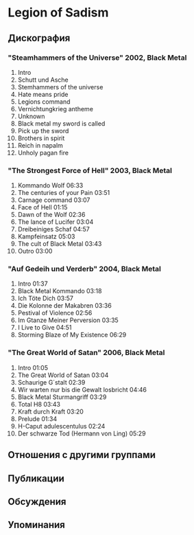 # Legion of Sadism



## Дискография

### "Steamhammers of the Universe" 2002, Black Metal

1.	 Intro		 
2.	 Schutt und Asche		 
3.	 Stemhammers of the universe		 
4.	 Hate means pride		 
5.	 Legions command		 
6.	 Vernichtungkrieg antheme		 
7.	 Unknown		 
8.	 Black metal my sword is called		 
9.	 Pick up the sword		 
10.	 Brothers in spirit		 
11.	 Reich in napalm		 
12.	 Unholy pagan fire

### "The Strongest Force of Hell" 2003, Black Metal

1.	 Kommando Wolf	06:33	 
2.	 The centuries of your Pain	03:51	 
3.	 Carnage command	03:07	 
4.	 Face of Hell	01:15	 
5.	 Dawn of the Wolf	02:36	 
6.	 The lance of Lucifer	03:04	 
7.	 Dreibeiniges Schaf	04:57	 
8.	 Kampfeinsatz	05:03	 
9.	 The cult of Black Metal	03:43	 
10.	 Outro	03:00	

### "Auf Gedeih und Verderb" 2004, Black Metal

1.	 Intro	01:37	 
2.	 Black Metal Kommando	03:18	 
3.	 Ich T&#246;te Dich	03:57	 
4.	 Die Kolonne der Makabren	03:36	 
5.	 Pestival of Violence	02:56	 
6.	 Im Gtanze Meiner Perversion	03:35	 
7.	 I Live to Give	04:51	 
8.	 Storming Blaze of My Existence	06:29

### "The Great World of Satan" 2006, Black Metal

1.	 Intro	01:05	 
2.	 The Great World of Satan	03:04	 
3.	 Schaurige G&#180;stalt	02:39	 
4.	 Wir warten nur bis die Gewalt losbricht	04:46	 
5.	 Black Metal Sturmangriff	03:29	 
6.	 Total H8	03:43	 
7.	 Kraft durch Kraft	03:20	 
8.	 Prelude	01:34	 
9.	 H-Caput adulescentulus	02:24	 
10.	 Der schwarze Tod (Hermann von Ling)	05:29	


## Отношения с другими группами


## Публикации


## Обсуждения


## Упоминания


